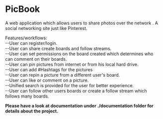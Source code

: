 PicBook
=======

A web application which allows users to share photos over the network . A social networking site just like Pinterest.

Features/workflows:<br/>
--User can register/login.<br/>
--User can share create boards and follow streams.<br/>
--User can set permissions on the board created which determines who can comment on their boards.<br/>
--User can pin pictures from internet or from his local hard drive.<br/>
--User can add #Hashtags for the pictures<br/>
--User can repin a picture from a different user's board.<br/>
--User can like or comment on a picture.<br/>
--Unified search is provided for the user for better experience.<br/>
--User can follow other users boards or create a follow stream which follows many boards.</br>

<b>Please have a look at documentation under ./documentation folder for details about the project.<b><br/>


